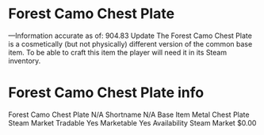 # Forest Camo Chest Plate

—Information accurate as of: 904.83 Update
The Forest Camo Chest Plate is a cosmetically (but not physically) different version of the common base item. To be able to craft this item the player will need it in its Steam inventory.
# Forest Camo Chest Plate info

Forest Camo Chest Plate
N/A
Shortname
N/A
Base Item
Metal Chest Plate
Steam Market
Tradable
Yes
Marketable
Yes
Availability
Steam Market
$0.00
